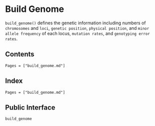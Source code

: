 # Build Genome

`build_genome()` defines the genetic information including numbers of `chromosomes` and `loci`, `genetic position`, `physical position`, and `minor allele frequency` of each locus,
`mutation rates`, and `genotyping error rates`.

## Contents

```@contents
Pages = ["build_genome.md"]
```

## Index

```@index
Pages = ["build_genome.md"]
```

## Public Interface

```@docs
build_genome
```